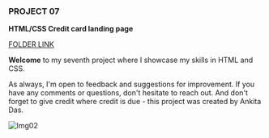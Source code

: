 ### PROJECT 07 

**HTML/CSS Credit card landing page** <br>

[FOLDER LINK](https://github.com/imankitadas/Fullstack-Javascript-Projects-2023/tree/main/HTML%20and%20CSS%20Projects/Project%2007%20-%20Credit%20card%20Landing%20page)

**Welcome** to my seventh project where I showcase my skills in HTML and CSS.<br>

As always, I'm open to feedback and suggestions for improvement. If you have any comments or questions, don't hesitate to reach out. And don't forget to give credit where credit is due - this project was created by Ankita Das.

![Img02](https://img.shields.io/badge/By-Ankita%20das-brightgreen)
